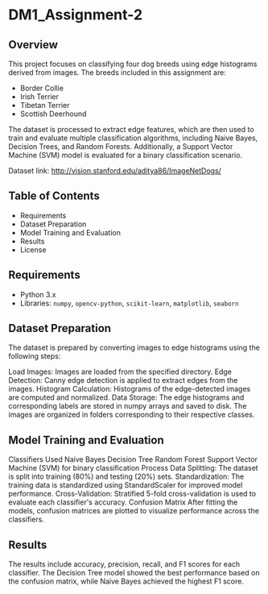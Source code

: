 # DM1_Assignment-2

## Overview
This project focuses on classifying four dog breeds using edge histograms derived from images. The breeds included in this assignment are:
- Border Collie
- Irish Terrier
- Tibetan Terrier
- Scottish Deerhound

The dataset is processed to extract edge features, which are then used to train and evaluate multiple classification algorithms, including Naive Bayes, Decision Trees, and Random Forests. Additionally, a Support Vector Machine (SVM) model is evaluated for a binary classification scenario.
 
 Dataset link:
 http://vision.stanford.edu/aditya86/ImageNetDogs/
 
## Table of Contents
- Requirements
- Dataset Preparation
- Model Training and Evaluation
- Results
- License

## Requirements
- Python 3.x
- Libraries: `numpy`, `opencv-python`, `scikit-learn`, `matplotlib`, `seaborn`


## Dataset Preparation

The dataset is prepared by converting images to edge histograms using the following steps:

Load Images: Images are loaded from the specified directory.
Edge Detection: Canny edge detection is applied to extract edges from the images.
Histogram Calculation: Histograms of the edge-detected images are computed and normalized.
Data Storage: The edge histograms and corresponding labels are stored in numpy arrays and saved to disk.
The images are organized in folders corresponding to their respective classes.

## Model Training and Evaluation
Classifiers Used
Naive Bayes
Decision Tree
Random Forest
Support Vector Machine (SVM) for binary classification
Process
Data Splitting: The dataset is split into training (80%) and testing (20%) sets.
Standardization: The training data is standardized using StandardScaler for improved model performance.
Cross-Validation: Stratified 5-fold cross-validation is used to evaluate each classifier's accuracy.
Confusion Matrix
After fitting the models, confusion matrices are plotted to visualize performance across the classifiers.

## Results
The results include accuracy, precision, recall, and F1 scores for each classifier. The Decision Tree model showed the best performance based on the confusion matrix, while Naive Bayes achieved the highest F1 score.

